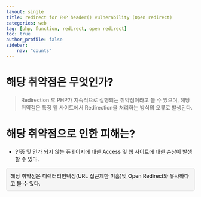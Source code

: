 ```yaml
---
layout: single
title: redirect for PHP header() vulnerability (Open redirect)
categories: web
tag: [php, function, redirect, open redirect]
toc: true
author_profile: false
sidebar:
    nav: "counts"
---
```

# 해당 취약점은 무엇인가?

>Redirection 후 PHP가 지속적으로 실행되는 취약점이라고 볼 수 있으며, 해당 취약점은 특정 웹 사이트에서 Redirection을 처리하는 방식의 오류로 발생된다.

# 해당 취약점으로 인한 피해는?  
- 인증 및 인가 되지 않는 퓨ㅔ이지에 대한 Access 및 웹 사이트에 대한 손상이 발생할 수 있다.
<aside class="callout" style="background-color: #f5f5f5; border: 1px solid #ddd; padding: 10px; border-radius: 5px; color: #000;">
  해당 취약점은 디렉터리인덱싱(URL 접근제한 미흡)및 Open Redirect와 유사하다고 볼 수 있다.
</aside>
